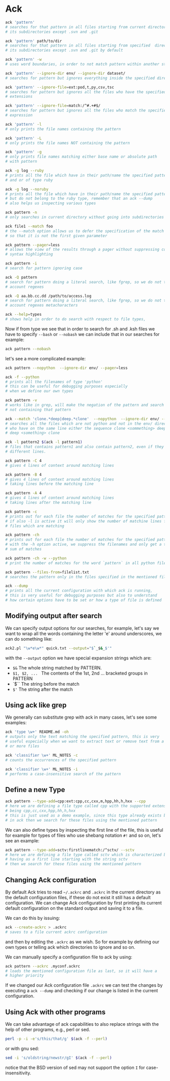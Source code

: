 # Ack

```sh
ack 'pattern'
# searches for that pattern in all files starting from current directory and all
# its subdirectories except .svn and .git
```

```sh
ack 'pattern' path/to/dir
# searches for that pattern in all files starting from specified  directory and all
# its subdirectories except .svn and .git by default
```

```sh
ack 'pattern' -w 
# uses word boundaries, in order to not match pattern within another string
```

```sh
ack 'pattern' --ignore-dir env/ --ignore-dir dataset/
# searches for pattern but ignores everything inside the specified directories
```

```sh
ack 'pattern' --ignore-file=ext:pod,t,py,csv,tsc
# searches for pattern but ignores all the files who have the specified
# extensions
```

```sh
ack 'pattern' --ignore-file=match:/^#.+#$/
# searches for pattern but ignores all the files who match the specified regular
# expression
```

```sh
ack 'pattern' -l 
# only prints the file names containing the pattern
```


```sh
ack 'pattern' -L 
# only prints the file names NOT containing the pattern
```


```sh
ack 'pattern' -g 
# only prints file names matching either base name or absolute path 
# with pattern
```

```sh
ack -g log --ruby
# prints all the file which have in their path/name the specified pattern
# and or of type ruby
```

```sh
ack -g log --noruby
# prints all the file which have in their path/name the specified pattern
# but do not belong to the ruby type, remember that an ack --dump
# also helps us inspecting various types
```

```sh
ack pattern -n
# only searches in current directory without going into subdirectories
```

```sh
ack file1 --match foo
# the --match option allows us to defer the specification of the match
# so that it is not the first given parameter
```

```sh
ack pattern --pager=less
# allows the view of the results through a pager without suppressing colors and
# syntax highlighting
```

```sh
ack pattern -i 
# search for pattern ignoring case
```

```sh
ack -Q pattern 
# search for pattern doing a literal search, like fgrep, so we do not take into
# account regexes
```

```sh
ack -Q aa.bb.cc.dd /path/to/access.log
# search for pattern doing a literal search, like fgrep, so we do not take into
# account regexes metacharacters
```


```sh
ack --help=types
# shows help in order to do search with respect to file types,
```

Now if from type we see that in order to search for .sh and .ksh files
we have to specify `--bash` or `--nobash` we can include that in our searches for
example:

```sh
ack pattern --nobash
```

let's see a more complicated example:
```sh
ack pattern --nopython  --ignore-dir env/ --pager=less
```

```sh
ack -f --python
# prints all the filenames of type 'python'
# this can be useful for debugging purposes especially
# when we define our own types
```


```sh
ack pattern -v 
# works like in grep, will make the negation of the pattern and search for lines
# not containing that pattern
```



```sh
ack --match 'clone.*deep|deep.*clone'  --nopython  --ignore-dir env/ --pager=less
# searches all the files which are not python and not in the env/ directory and
# who have on the same line either the sequence clone <sommething> deep or 
# deep <something> clone
```


```sh
ack -l pattern2 $(ack -l pattern1)
# files that contains pattern1 and also contain pattern2, even if they are on
# different lines.
```


```sh
ack pattern -C 4
# gives 4 lines of context around matching lines
```

```sh
ack pattern -B 4
# gives 4 lines of context around matching lines
# taking lines before the matching line
```
```sh
ack pattern -A 4
# gives 4 lines of context around matching lines
# taking lines after the matching line
```

```sh
ack pattern -c 
# prints out for each file the number of matches for the specified pattern
# if also -l is active it will only show the number of matchine lines for
# files which are matching
```


```sh
ack pattern -ch 
# prints out for each file the number of matches for the specified pattern
# with the -h option active, we suppress the filenames and only get a total
# sum of matches
```

```sh
ack pattern -ch -w --python 
# print the number of matches for the word `pattern` in all python files
```

```sh
ack pattern --files-from=filelist.txt
# searches the pattern only in the files specified in the mentioned file
```


```sh
ack --dump
# prints all the current configuration with which ack is running,
# this is very useful for debugging purposes but also to understand
# how certain options have to be set or how a type of file is defined
```

## Modifying output after search

We can specify output options for our searches, for example, let's say we want
to wrap all the words containing the letter 'e' around underscores, we can do
something like:

```sh
ack2.pl "\w*e\w*" quick.txt --output="$`_$&_$'"
```

with the `--output` option we have special expansion strings which are:

* `$&` The whole string matched by PATTERN.
* `$1, $2, ... ` The contents of the 1st, 2nd ... bracketed groups in PATTERN
* `$\`` The string before the match
* `$'` The string after the match



## Using ack like grep

We generally can substitute grep with ack in many cases, let's see some
examples:

```sh
ack 'type \w+' README.md -oh
# outputs only the text matching the specified pattern, this is very
# useful especially when we want to extract text or remove text from a file
# or more files
```

```sh
ack 'classifier \w+' ML_NOTES -c
# counts the occurrences of the specified pattern
```

```sh
ack 'classifier \w+' ML_NOTES -i
# performs a case-insensitive search of the pattern
```

## Define a new Type

```sh
ack pattern --type-add=cpp:ext:cpp,cc,cxx,m,hpp,hh,h,hxx --cpp
# here we are defining a file type called cpp with the supported extensions
# being cpp,cc,cxx,hpp,hh,h,hxx
# this is just used as a demo example, since this type already exists by default
# in ack then we search for these files using the mentioned pattern
```


We can also define types by inspecting the first line of the file, this is
useful for example for types of files who use shebang notation `#!` and so on,
let's see an example:

```sh
ack pattern --type-add=sctv:firstlinematch:/^sctv/ --sctv
# here we are defining a file type called sctv which is characterized by files
# having as a first line starting with the string sctv
# then we search for these files using the mentioned pattern
```

## Changing Ack configuration

By default Ack tries to read `~/.ackrc` and `.ackrc` in the current directory 
as the default configuration files, if these do not exist it still has a
default configuration.  We can change Ack configuration by first printing 
its current default configuration on the standard output and saving it 
to a file.

We can do this by issuing:
```sh
ack --create-ackrc > .ackrc
# saves to a file current ackrc configuration
```

and then by editing the `.ackrc` as we wish. 
So for example by defining our own types or telling ack which directories 
to ignore and so on.


We can manually specify a configuration file to ack by using:
```sh
ack pattern --ackrc .myconf.ackrc
# loads the mentioned configuration file as last, so it will have a 
# higher priority
```

If we changed our Ack configuration file `.ackrc` we can test the changes by
executing a `ack --dump` and checking if our change is listed in the current
configuration.


## Using Ack with other programs

We can take advantage of ack capabilities to also replace strings with the help
of other programs, e.g., perl or sed.


```sh
perl -p -i -e's/this/that/g' $(ack -f --perl)
```

or with gnu sed:

```sh
sed -i 's/oldstring/newstr/gI' $(ack -f --perl)
```

notice that the BSD version of sed may not support the option `I` for
case-insensitivity.
